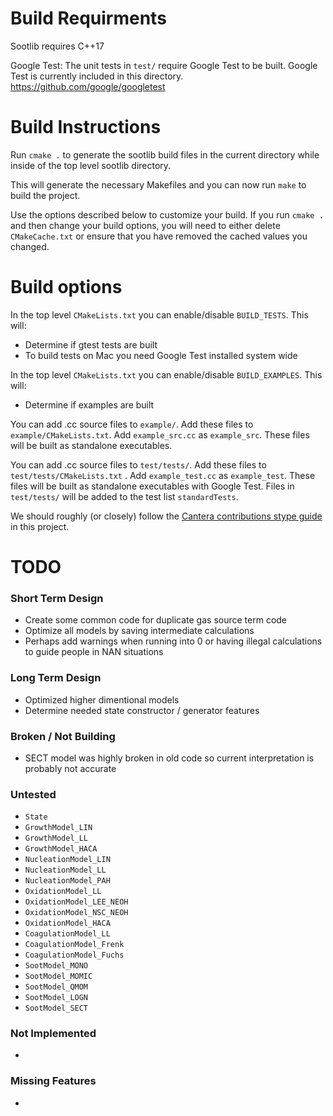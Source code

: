 # Build Requirments

Sootlib requires C++17

Google Test: The unit tests in `test/` require Google Test to be built. Google Test is currently included in this
directory. https://github.com/google/googletest

# Build Instructions

Run `cmake .` to generate the sootlib build files in the current directory while inside of the top level sootlib directory.

This will generate the necessary Makefiles and you can now run `make` to build the project.

Use the options described below to customize your build. If you run `cmake .` and then change your build options, you will
need to either delete `CMakeCache.txt` or ensure that you have removed the cached values you changed.

# Build options

In the top level `CMakeLists.txt` you can enable/disable `BUILD_TESTS`. This will:
* Determine if gtest tests are built
* To build tests on Mac you need Google Test installed system wide

In the top level `CMakeLists.txt` you can enable/disable `BUILD_EXAMPLES`. This will:
* Determine if examples are built

You can add .cc source files to `example/`. Add these files to
`example/CMakeLists.txt`. Add
`example_src.cc` as `example_src`. These files will be built as standalone executables.

You can add .cc source files to `test/tests/`. Add these files to
`test/tests/CMakeLists.txt` . Add
`example_test.cc` as `example_test`. These files will be built as standalone executables with Google Test. Files in
`test/tests/` will be added to the test list `standardTests`.

We should roughly (or closely) follow the [Cantera contributions stype guide](https://github.com/Cantera/cantera/blob/main/CONTRIBUTING.md)
in this project.

# TODO

### Short Term Design

* Create some common code for duplicate gas source term code
* Optimize all models by saving intermediate calculations
* Perhaps add warnings when running into 0 or having illegal calculations to guide people in NAN situations
  
### Long Term Design

* Optimized higher dimentional models
* Determine needed state constructor / generator features

### Broken / Not Building

* SECT model was highly broken in old code so current interpretation is probably not accurate

### Untested

* `State`
* `GrowthModel_LIN`
* `GrowthModel_LL`
* `GrowthModel_HACA`
* `NucleationModel_LIN`
* `NucleationModel_LL`
* `NucleationModel_PAH`
* `OxidationModel_LL`
* `OxidationModel_LEE_NEOH`
* `OxidationModel_NSC_NEOH`
* `OxidationModel_HACA`
* `CoagulationModel_LL`
* `CoagulationModel_Frenk`
* `CoagulationModel_Fuchs`
* `SootModel_MONO`
* `SootModel_MOMIC`
* `SootModel_QMOM`
* `SootModel_LOGN`
* `SootModel_SECT`

### Not Implemented

*

### Missing Features

*
